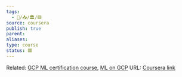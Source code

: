 ```yaml
---
tags:
  - 🧠️/📥️/🏛️/🟥️
source: coursera
publish: true
parent: 
aliases: 
type: course
status: 🟥
---
```


Related: [GCP ML certification course](https://www.coursera.org/professional-certificates/preparing-for-google-cloud-machine-learning-engineer-professional-certificate#courses), [ML on GCP](https://www.coursera.org/programs/coursera-for-reliance-iicso/specializations/advanced-machine-learning-tensorflow-gcp?authProvider=reliance#courses)
URL: [Coursera link](https://www.coursera.org/programs/coursera-for-reliance-iicso/learn/gcp-production-ml-systems?authProvider=reliance#modules)

